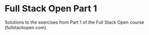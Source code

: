 # Full Stack Open Part 1

Solutions to the exercises from Part 1 of the Full Stack Open course (fullstackopen.com).